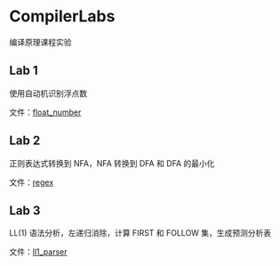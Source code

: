 # CompilerLabs

编译原理课程实验

## Lab 1

使用自动机识别浮点数

文件：[float_number](float_number)

## Lab 2

正则表达式转换到 NFA，NFA 转换到 DFA 和 DFA 的最小化

文件：[regex](regex)

## Lab 3

LL(1) 语法分析，左递归消除，计算 FIRST 和 FOLLOW 集，生成预测分析表

文件：[ll1_parser](ll1_parser)
